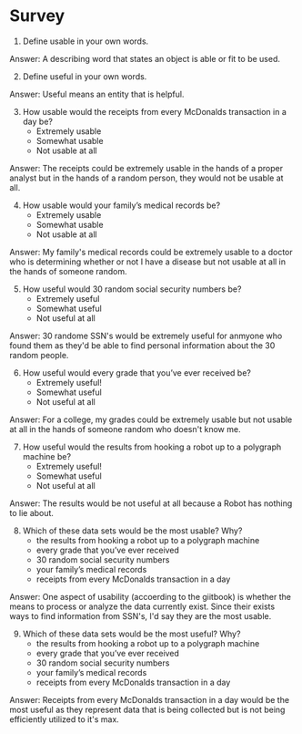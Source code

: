 # Survey

1) Define usable in your own words.

  Answer: A describing word that states an object is able or fit to be used.

2) Define useful in your own words.

  Answer: Useful means an entity that is helpful.

3) How usable would the receipts from every McDonalds transaction in a day be?
    - Extremely usable
    - Somewhat usable
    - Not usable at all

  Answer: The receipts could be extremely usable in the hands of a proper analyst but in the hands of a random person, they would not be usable at all.

4) How usable would your family’s medical records be?
    - Extremely usable
    - Somewhat usable
    - Not usable at all

  Answer: My family's medical records could be extremely usable to a doctor who is determining whether or not I have a disease but not usable at all in the hands of someone random.

5) How useful would 30 random social security numbers be?
    - Extremely useful
    - Somewhat useful
    - Not useful at all

  Answer: 30 randome SSN's would be extremely useful for anmyone who found them as they'd be able to find personal information about the 30 random people.


6) How useful would every grade that you’ve ever received be?
    - Extremely useful!
    - Somewhat useful
    - Not useful at all

  Answer: For a college, my grades could be extremely usable but not usable at all in the hands of someone random who doesn't know me.

7) How useful would the results from hooking a robot up to a polygraph machine be?
    - Extremely useful!
    - Somewhat useful
    - Not useful at all

  Answer: The results would be not useful at all because a Robot has nothing to lie about.

8) Which of these data sets would be the most usable? Why?
    - the results from hooking a robot up to a polygraph machine
    - every grade that you’ve ever received
    - 30 random social security numbers
    - your family’s medical records
    - receipts from every McDonalds transaction in a day

  Answer: One aspect of usability (accoerding to the giitbook) is whether the means to process or analyze the data currently exist. Since their exists ways to find information from SSN's, I'd say they are the most usable.

9) Which of these data sets would be the most useful? Why?
    - the results from hooking a robot up to a polygraph machine
    - every grade that you’ve ever received
    - 30 random social security numbers
    - your family’s medical records
    - receipts from every McDonalds transaction in a day

  Answer: Receipts from every McDonalds transaction in a day would be the most useful as they represent data that is being collected but is not being efficiently utilized to it's max.
